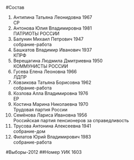 #Состав
1. Антипина Татьяна Леонидовна 1967   
    СР
2. Антонова Юлия Владимировна 1981   
    ПАТРИОТЫ РОССИИ
3. Балунин Михаил Петрович 1947   
    собрание-работа
4. Башкатов Владимир Иванович 1937   
    КПРФ
5. Верещагина Людмила Дмитриевна 1950   
    КОММУНИСТЫ РОССИИ
6. Гусева Елена Леоновна 1966   
    ЛДПР
7. Ковзикова Татьяна Борисовна 1962   
    собрание-работа
8. Козлова Алла Владимировна 1976   
    ЕР
9. Костина Марина Николаевна 1970   
    Трудовая партия России
10. Семёнова Лариса Ивановна 1956   
    Российская партия пенсионеров за справедливость
11. Трусова Антонина Алексеевна 1941   
    собрание-дом
12. Филатов Юрий Владимирович 1983   
    собрание-работа

#Выборы-2012
##Номер УИК
1603